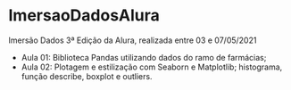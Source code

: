 # ImersaoDadosAlura
Imersão Dados 3ª Edição da Alura, realizada entre 03 e 07/05/2021<br>

- Aula 01: Biblioteca Pandas utilizando dados do ramo de farmácias; <br>
- Aula 02: Plotagem e estilização com Seaborn e Matplotlib; histograma, função describe, boxplot e outliers.
